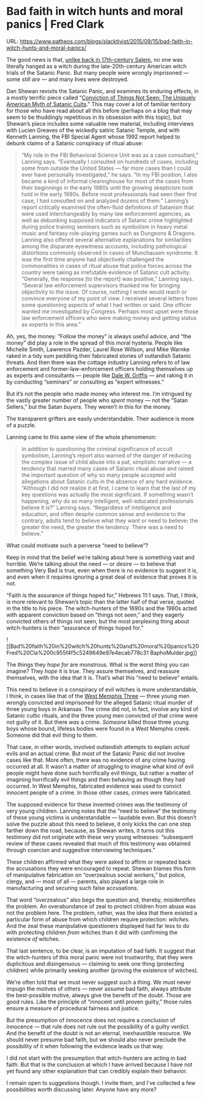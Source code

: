 # Bad faith in witch hunts and moral panics | Fred Clark

URL: https://www.patheos.com/blogs/slacktivist/2015/09/15/bad-faith-in-witch-hunts-and-moral-panics/

The good news is that, [unlike back in 17th-century Salem](http://www.newyorker.com/magazine/2015/09/07/the-witches-of-salem), no one was literally hanged as a witch during the late-20th-century American witch trials of the Satanic Panic. But many people were wrongly imprisoned — some *still are* — and many lives were destroyed.

Dan Shewan revisits the Satanic Panic, and examines its enduring effects, in a mostly terrific piece called “[Conviction of Things Not Seen: The Uniquely American Myth of Satanic Cults](http://www.psmag.com/books-and-culture/make-a-cross-with-your-fingers-its-the-satanic-panic).” This may cover a lot of familiar territory for those who have read about all this before (perhaps on a blog that may seem to be thuddingly repetitious in its obsession with this topic), but Shewan’s piece includes some valuable new material, including interviews with Lucien Greaves of the wickedly satiric Satanic Temple, and with Kenneth Lanning, the FBI Special Agent whose 1992 report helped to debunk claims of a Satanic conspiracy of ritual abuse:

> “My role in the FBI Behavioral Science Unit was as a case consultant,” Lanning says. “Eventually I consulted on hundreds of cases, including some from outside the United States — far more cases than I could ever have personally investigated,” he says. “In my FBI position, I also became a kind of informal clearinghouse for most of the cases from their beginnings in the early 1980s until the growing skepticism took hold in the early 1990s. Before most professionals had seen their first case, I had consulted on and analyzed dozens of them.” Lanning’s report critically examined the often-fluid definitions of Satanism that were used interchangeably by many law enforcement agencies, as well as debunking supposed indicators of Satanic crime highlighted during police training seminars such as symbolism in heavy metal music and fantasy role-playing games such as Dungeons & Dragons. Lanning also offered several alternative explanations for similarities among the disparate eyewitness accounts, including pathological distortions commonly observed in cases of Munchausen syndrome. It was the first time anyone had objectively challenged the commonalities in cases of ritual abuse that police forces across the country were taking as irrefutable evidence of Satanic cult activity. “Generally, the response [to the report] was positive,” Lanning says. “Several law enforcement supervisors thanked me for bringing objectivity to the issue. Of course, nothing I wrote would reach or convince everyone of my point of view. I received several letters from some questioning aspects of what I had written or said. One officer wanted me investigated by Congress. Perhaps most upset were those law enforcement officers who were making money and getting status as experts in this area.”

Ah, yes, the money. “Follow the money” is always useful advice, and “the money” did play a role in the spread of this moral hysteria. People like Michelle Smith, Lawrence Pazder, Laurel Rose Willson, and Mike Warnke raked in a tidy sum peddling their fabricated stories of outlandish Satanic threats. And then there was the cottage industry Lanning refers to of law enforcement and former-law-enforcement officers holding themselves up as experts and consultants — people like [Dale W. Griffis](http://www.jivepuppi.com/dale_griffis.html) — and raking it in by conducting “seminars” or consulting as “expert witnesses.”

But it’s not the people who made money who interest me. I’m intrigued by the vastly greater number of people who *spent* money — not the “Satan Sellers,” but the Satan *buyers*. They weren’t in this for the money.

The transparent grifters are easily understandable. Their audience is more of a puzzle.

Lanning came to this same view of the whole phenomenon:

> In addition to questioning the criminal significance of occult symbolism, Lanning’s report also warned of the danger of reducing the complex issue of child abuse into a pat, simplistic narrative — a tendency that marred many cases of Satanic ritual abuse and raised the important question of why so many people accepted wild allegations about Satanic cults in the absence of any hard evidence. “Although I did not realize it at first, I came to learn that the last of my key questions was actually the most significant. If something wasn’t happening, why do so many intelligent, well-educated professionals believe it is?” Lanning says. “Regardless of intelligence and education, and often despite common sense and evidence to the contrary, adults tend to believe what they want or need to believe; the greater the need, the greater the tendency. There was a need to believe.”

What could motivate such a perverse “need to believe”?

Keep in mind that the belief we’re talking about here is something vast and horrible. We’re talking about the need — or desire — to believe that something Very Bad is true, even when there is no evidence to suggest it is, and even when it requires ignoring a great deal of evidence that proves it is not.

“Faith is the assurance of things hoped for,” Hebrews 11:1 says. That, I think, is more relevant to Shewan’s topic than the latter half of that verse, quoted in the title to his piece. The witch-hunters of the 1690s and the 1980s acted with apparent conviction based on “things not seen,” and they eagerly convicted others of things not seen, but the most perplexing thing about witch-hunters is their “assurance of things hoped for.”

![[Bad%20faith%20in%20witch%20hunts%20and%20moral%20panics%20Fred%20Cla%200c955f4f5c5249649e97e4ecab778c31 BaphoMulder.jpg]]

The things they *hope* *for* are monstrous. What is the worst thing you can imagine? They *hope* it is true. They assure themselves, and reassure themselves, with the idea that it is. That’s what this “need to believe” entails.

This need to believe in a conspiracy of evil witches is more understandable, I think, in cases like that of the [West Memphis Three](https://en.wikipedia.org/wiki/West_Memphis_Three) — three young men wrongly convicted and imprisoned for the alleged Satanic ritual murder of three young boys in Arkansas. The crime did not, in fact, involve any kind of Satanic cultic rituals, and the three young men convicted of that crime were not guilty of it. But there *was* a crime. *Someone* killed those three young boys whose bound, lifeless bodies were found in a West Memphis creek. Someone did that evil thing to them.

That case, in other words, involved outlandish attempts to explain *actual* evils and an actual crime. But most of the Satanic Panic did not involve cases like that. More often, there was no evidence of any crime having occurred at all. It wasn’t a matter of struggling to imagine what kind of evil people might have done such horrifically evil things, but rather a matter of imagining horrifically evil things and then behaving as though they had occurred. In West Memphis, fabricated evidence was used to convict innocent people of a crime. In those other cases, *crimes* were fabricated.

The supposed evidence for these invented crimes was the testimony of very young children. Lanning notes that the “need to believe” the testimony of these young victims is understandable — laudable even. But this doesn’t solve the puzzle about this need to believe, it only kicks the can one step farther down the road, because, as Shewan writes, it turns out this testimony did not originate with these very young witnesses: “subsequent review of these cases revealed that much of this testimony was obtained through coercion and suggestive interviewing techniques.”

These children affirmed what they were asked to affirm or repeated back the accusations they were encouraged to repeat. Shewan blames this form of manipulative fabrication on “overzealous social workers,” but police, clergy, and — most of all — parents, also played a large role in manufacturing and securing such false accusations.

That word “overzealous” also begs the question and, thereby, misidentifies the problem. An overabundance of zeal to protect children from abuse was not the problem here. The problem, rather, was the idea that there existed a particular form of abuse from which children require protection: *witches*. And the zeal these manipulative questioners displayed had far less to do with protecting children *from* witches than it did with confirming the existence *of* witches.

That last sentence, to be clear, is an imputation of bad faith. It suggest that the witch-hunters of this moral panic were not trustworthy, that they were duplicitous and disingenuous — claiming to seek one thing (protecting children) while primarily seeking another (proving the existence of witches).

We’re often told that we must never suggest such a thing. We must never impugn the motives of others — never assume bad faith, always attribute the best-possible motive, always give the benefit of the doubt. Those are good rules. Like the principle of “innocent until proven guilty,” those rules ensure a measure of procedural fairness and justice.

But the presumption of innocence does not require a *conclusion* of innocence — that rule does not rule out the possibility of a guilty verdict. And the benefit of the doubt is not an eternal, inexhaustible resource. We should never presume bad faith, but we should also never preclude the possibility of it when following the evidence leads us that way.

I did not start with the presumption that witch-hunters are acting in bad faith. But that is the conclusion at which I have arrived because I have not yet found any other explanation that can credibly explain their behavior.

I remain open to suggestions though. I invite them, and I’ve collected a few possibilities worth discussing later. Anyone have any more?